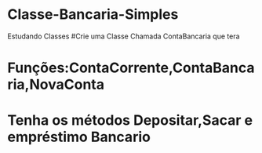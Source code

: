 # Classe-Bancaria-Simples
Estudando Classes
#Crie uma Classe Chamada ContaBancaria que tera 
# Funções:ContaCorrente,ContaBancaria,NovaConta 
# Tenha os métodos Depositar,Sacar e empréstimo Bancario       
  
